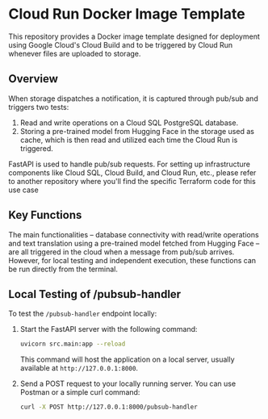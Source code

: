 # Cloud Run Docker Image Template

This repository provides a Docker image template designed for deployment using Google Cloud's Cloud Build and to be triggered by Cloud Run whenever files are uploaded to storage.

## Overview

When storage dispatches a notification, it is captured through pub/sub and triggers two tests:

1. Read and write operations on a Cloud SQL PostgreSQL database.
2. Storing a pre-trained model from Hugging Face in the storage used as cache, which is then read and utilized each time the Cloud Run is triggered.

FastAPI is used to handle pub/sub requests. For setting up infrastructure components like Cloud SQL, Cloud Build, and Cloud Run, etc., please refer to another repository where you'll find the specific Terraform code for this use case

## Key Functions

The main functionalities – database connectivity with read/write operations and text translation using a pre-trained model fetched from Hugging Face – are all triggered in the cloud when a message from pub/sub arrives. However, for local testing and independent execution, these functions can be run directly from the terminal.

## Local Testing of /pubsub-handler

To test the `/pubsub-handler` endpoint locally:

1. Start the FastAPI server with the following command:

   ```bash
   uvicorn src.main:app --reload
   ```

   This command will host the application on a local server, usually available at `http://127.0.0.1:8000`.

2. Send a POST request to your locally running server. You can use Postman or a simple curl command:
   ```bash
   curl -X POST http://127.0.0.1:8000/pubsub-handler
   ```
